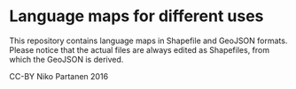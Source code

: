 # Language maps for different uses

This repository contains language maps in Shapefile and GeoJSON formats. Please notice that the actual files are always edited as Shapefiles, from which the GeoJSON is derived.

CC-BY Niko Partanen 2016
